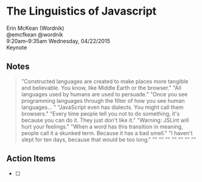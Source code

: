 # The Linguistics of Javascript
Erin McKean (Wordnik)  
@emcfkean @wordnik  
9:20am–9:35am Wednesday, 04/22/2015  
Keynote

## Notes
> "Constructed languages are created to make places more tangible and believable. You know, like Middle Earth or the browser."
> "All languages used by humans are used to persuade."
> "Once you see programming languages through the filter of how you see human languages... "
> "JavaScript even has dialects. You might call them browsers."
> "Every time people tell you not to do something, it's because you can do it. They just don't like it."
> "Warning: JSLint will hurt your feelings."
> "When a word has this transition in meaning, people call it a skunked term. Because it has a bad smell."
> "I haven't slept for ten days, because that would be too long."
> ""
> ""
> ""
> ""
> ""
> ""
> ""

## Action Items
* [ ]
